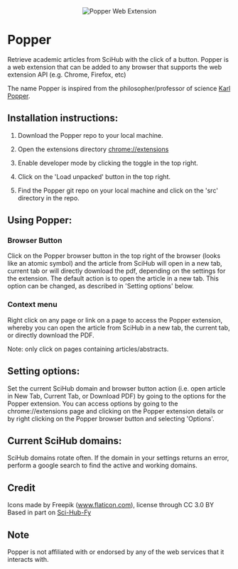 <div style="text-align:center"><img src ="https://raw.githubusercontent.com/username/projectname/branch/path/to/icon128.png" alt="Popper Web Extension"/></div>

Popper
==========

Retrieve academic articles from SciHub with the click of a button. Popper is a web extension that can be added to any browser that supports the web extension API (e.g. Chrome, Firefox, etc)

The name Popper is inspired from the philosopher/professor of science [Karl Popper](https://en.wikipedia.org/wiki/Karl_Popper).

## Installation instructions:

1. Download the Popper repo to your local machine.

2. Open the extensions directory [chrome://extensions](chrome://extensions)

3. Enable developer mode by clicking the toggle in the top right.

4. Click on the 'Load unpacked' button in the top right.

5. Find the Popper git repo on your local machine and click on the 'src' directory in the repo.


## Using Popper:

### Browser Button

Click on the Popper browser button in the top right of the browser (looks like an atomic symbol) and the article from SciHub will open in a new tab, current tab or will directly download the pdf, depending on the settings for the extension. The default action is to open the article in a new tab. This option can be changed, as described in 'Setting options' below.

### Context menu

Right click on any page or link on a page to access the Popper extension, whereby you can open the article from SciHub in a new tab, the current tab, or directly download the PDF.

Note: only click on pages containing articles/abstracts.

## Setting options:

Set the current SciHub domain and browser button action (i.e. open article in New Tab, Current Tab, or Download PDF) by going to the options for the Popper extension. You can access options by going to the chrome://extensions page and clicking on the Popper extension details or by right clicking on the Popper browser button and selecting 'Options'.

## Current SciHub domains:

SciHub domains rotate often. If the domain in your settings returns an error, perform a google search to find the active and working domains.

Credit
----------
Icons made by Freepik (www.flaticon.com), license through CC 3.0 BY
Based in part on [Sci-Hub-Fy](https://github.com/allanino/sci-hub-fy)

Note
----------
Popper is not affiliated with or endorsed by any of the web services that it interacts with.






